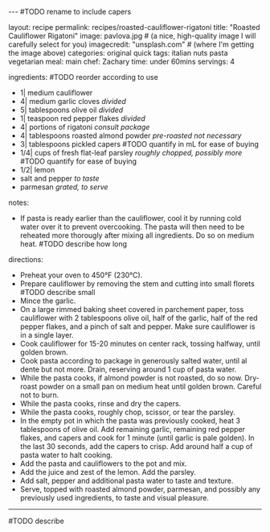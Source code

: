 
--- #TODO rename to include capers

layout: recipe
permalink: recipes/roasted-cauliflower-rigatoni
title:  "Roasted Cauliflower Rigatoni"
image: pavlova.jpg # (a nice, high-quality image I will carefully select for you)
imagecredit: "unsplash.com" # (where I'm getting the image above)
categories: original quick
tags: italian nuts pasta vegetarian
meal: main
chef: Zachary
time: under 60mins
servings: 4

ingredients: #TODO reorder according to use
- 1| medium cauliflower
- 4| medium garlic cloves *divided*
- 5| tablespoons olive oil *divided*
- 1| teaspoon red pepper flakes *divided*
- 4| portions of rigatoni *consult package*
- 4| tablespoons roasted almond powder *pre-roasted not necessary*
- 3| tablespoons pickled capers #TODO quantify in mL for ease of buying
- 1/4| cups of fresh flat-leaf parsley *roughly chopped, possibly more* #TODO quantify for ease of buying
- 1/2| lemon
- salt and pepper *to taste*
- parmesan *grated, to serve*

notes: 
- If pasta is ready earlier than the cauliflower, cool it by running cold water over it to prevent overcooking. The pasta will then need to be reheated more thorougly after mixing all ingredients. Do so on medium heat. #TODO describe how long

directions:
- Preheat your oven to 450°F (230°C).
- Prepare cauliflower by removing the stem and cutting into small florets #TODO describe small
- Mince the garlic.
- On a large rimmed baking sheet covered in parchement paper, toss cauliflower with 2 tablespoons olive oil, half of the garlic, half of the red pepper flakes, and a pinch of salt and pepper. Make sure cauliflower is in a single layer.
- Cook cauliflower for 15-20 minutes on center rack, tossing halfway, until golden brown.
- Cook pasta according to package in generously salted water, until al dente but not more. Drain, reserving around 1 cup of pasta water.
- While the pasta cooks, if almond powder is not roasted, do so now. Dry-roast powder on a small pan on medium heat until golden brown. Careful not to burn.
- While the pasta cooks, rinse and dry the capers.
- While the pasta cooks, roughly chop, scissor, or tear the parsley.
- In the empty pot in which the pasta was previously cooked, heat 3 tablespoons of olive oil. Add remaining garlic, remaining red pepper flakes, and capers and cook for 1 minute (until garlic is pale golden). In the last 30 seconds, add the capers to crisp. Add around half a cup of pasta water to halt cooking.
- Add the pasta and cauliflowers to the pot and mix.
- Add the juice and zest of the lemon. Add the parsley.
- Add salt, pepper and additional pasta water to taste and texture.
- Serve, topped with roasted almond powder, parmesan, and possibly any previously used ingredients, to taste and visual pleasure.

--- 
<!-- Below is the description, just write what you want or leave it empty 😁 -->
#TODO describe